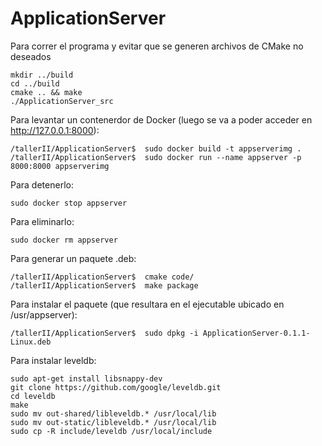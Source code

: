 # ApplicationServer

Para correr el programa y evitar que se generen archivos de CMake no deseados

```
mkdir ../build
cd ../build
cmake .. && make
./ApplicationServer_src
```

Para levantar un contenerdor de Docker (luego se va a poder acceder en http://127.0.0.1:8000):

```
/tallerII/ApplicationServer$  sudo docker build -t appserverimg .
/tallerII/ApplicationServer$  sudo docker run --name appserver -p 8000:8000 appserverimg
```

Para detenerlo:

```
sudo docker stop appserver
```

Para eliminarlo:

```
sudo docker rm appserver
```

Para generar un paquete .deb:

```
/tallerII/ApplicationServer$  cmake code/
/tallerII/ApplicationServer$  make package
```

Para instalar el paquete (que resultara en el ejecutable ubicado en /usr/appserver):

```
/tallerII/ApplicationServer$  sudo dpkg -i ApplicationServer-0.1.1-Linux.deb
```

Para instalar leveldb:

```
sudo apt-get install libsnappy-dev
git clone https://github.com/google/leveldb.git
cd leveldb
make
sudo mv out-shared/libleveldb.* /usr/local/lib
sudo mv out-static/libleveldb.* /usr/local/lib
sudo cp -R include/leveldb /usr/local/include
```
